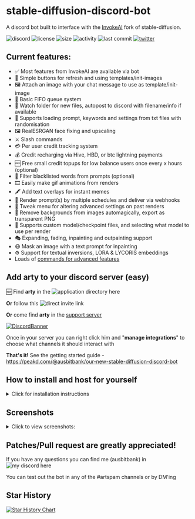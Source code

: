 # stable-diffusion-discord-bot

A discord bot built to interface with the [InvokeAI](https://github.com/invoke-ai/InvokeAI) fork of stable-diffusion.

![discord](https://img.shields.io/discord/419390618209353730?style=plastic)
![license](https://img.shields.io/github/license/ausbitbank/stable-diffusion-discord-bot?style=plastic)
![size](https://img.shields.io/github/repo-size/ausbitbank/stable-diffusion-discord-bot?style=plastic)
![activity](https://img.shields.io/github/commit-activity/m/ausbitbank/stable-diffusion-discord-bot?style=plastic)
![last commit](https://img.shields.io/github/last-commit/ausbitbank/stable-diffusion-discord-bot?style=plastic)
[![twitter](https://img.shields.io/twitter/follow/ausbitbank?style=social)](https://twitter.com/ausbitbank)

## Current features:

- ✅ Most features from InvokeAI are available via bot
- 🔁 Simple buttons for refresh and using templates/init-images
- 🖼️ Attach an image with your chat message to use as template/init-image
- 🧊 Basic FIFO queue system
- 📂 Watch folder for new files, autopost to discord with filename/info if available
- 📄 Supports loading prompt, keywords and settings from txt files with randomisation
- 🖼️ RealESRGAN face fixing and upscaling
- ⚔️ Slash commands
- 💳 Per user credit tracking system
- 💰 Credit recharging via Hive, HBD, or btc lightning payments
- 🆓 Free small credit topups for low balance users once every x hours (optional)
- 🚫 Filter blacklisted words from prompts (optional)
- 🎞️ Easily make gif animations from renders
- 🖋️ Add text overlays for instant memes
- 📅 Render prompt(s) by multiple schedules and deliver via webhooks
- 🔧 Tweak menu for altering advanced settings on past renders
- 🌅 Remove backgrounds from images automagically, export as transparent PNG
- 🤖 Supports custom model/checkpoint files, and selecting what model to use per render
- 🎭 Expanding, fading, inpainting and outpainting support
- 😷 Mask an image with a text prompt for inpainting
- ⚙️ Support for textual inversions, LORA & LYCORIS embeddings
- Loads of [commands for advanced features](https://github.com/ausbitbank/stable-diffusion-discord-bot/blob/main/commands.md)

## Add arty to your discord server (easy)

🆕 Find **arty** in the ![application directory here](https://discord.com/application-directory/973484171534172170)

**Or** follow this ![direct invite link](https://discord.com/oauth2/authorize?client_id=973484171534172170&scope=bot&permissions=124992)

**Or** come find **arty** in the [support server](https://discord.gg/ausbit-s-stuff-and-things-419390618209353730)

[![DiscordBanner](https://invidget.switchblade.xyz/ausbit-s-stuff-and-things-419390618209353730)](https://discord.gg/ausbit-s-stuff-and-things-419390618209353730)

Once in your server you can right click him and "**manage integrations**" to choose what channels it should interact with

**That's it!** See the getting started guide - https://peakd.com/@ausbitbank/our-new-stable-diffusion-discord-bot

## How to install and host for yourself

<details>
  <summary>Click for installation instructions</summary>

Recommend at least **8gb video ram**, **lots** of storage space and joining the support server for help (see #bot-help)

You'll need to have ![InvokeAI](https://github.com/invoke-ai/InvokeAI) installed and running on your system first, as well as ![git](https://git-scm.com/book/en/v2/Getting-Started-Installing-Git) and ![docker-compose](https://docs.docker.com/compose/install/) .

To download and configure the bot:

```
git clone https://github.com/ausbitbank/stable-diffusion-discord-bot
cd stable-diffusion-discord-bot
mv config.example config
```

Open the `config\.env` file in a text editor and configure at least the `discordBotKey`,`adminID` and `channelID`

To configure a new discord bot user and get the `discordBotKey` :
  - Visit ![discord.com/developers/applications](https://discord.com/developers/applications)
  - Click "New Application", give it a name, click **bot** > **add bot**
  - Copy the token into the .env file as `discordBotKey`
  - Enable **Message Content Intent** under Priveleged Gateway Intent
  
  ![Enable Message Content Intent](https://media.discordapp.net/attachments/1112198336368361495/1115675971509567508/image.png)

To collect the remaining `adminID` and `channelID`:

  - In discord to go **User Settings** > **App Settings** > **Advanced** > **enable Developer Mode**
  - For `adminID`, right click your own username and click "copy ID"
  - For `channelID`, right click your home/headquarters channel and click "copy ID"

After entering the required details, save the file and go back to your command prompt window and run:

```
docker-compose up
```

The bot will launch and you should see an invite link in the logs, control-click it to invite the bot to your server

The invite link will look like `https://discord.com/oauth2/authorize?client_id= APPLICATION ID HERE &scope=bot&permissions=124992`

**That's it!**

</details>

## Screenshots

<details>
  <summary>Click to view screenshots:</summary>

Tweak menu with advanced controls

![](https://media.discordapp.net/attachments/1112198336368361495/1114467432027914300/image.png)

Model/Checkpoint switching

![](https://media.discordapp.net/attachments/968822563662860338/1044069621977853962/image.png)

![](https://media.discordapp.net/attachments/1112198336368361495/1114467824375697468/image.png)

Support for unlimited LORA's and textual inversions with paging menu

![](https://media.discordapp.net/attachments/1112198336368361495/1114476921833668620/image.png)

Expanding image transparency for outpainting

![](https://media.discordapp.net/attachments/968822563662860338/1044071184720986243/image.png)

Outpainting a template image

![](https://media.discordapp.net/attachments/968822563662860338/1044071185069125813/image.png)

Inpainting using a text mask

![](https://media.discordapp.net/attachments/968822563662860338/1044071827611324436/image.png)

Automagic background removal

![](https://media.discordapp.net/attachments/968822563662860338/1044072153131274340/image.png)

![](https://media.discordapp.net/attachments/1112198336368361495/1114468571309932624/image.png)

![](https://media.discordapp.net/attachments/1112198336368361495/1114468635776397332/image.png)

Slash commands with available parameters

![](https://media.discordapp.net/attachments/968822563662860338/1020031881242222683/unknown.png)

Image from text with width/height parameters

![](https://media.discordapp.net/attachments/419466215808040980/1024623676135579708/unknown.png)

![Image from text with width/height parameters](https://media.discordapp.net/attachments/968822563662860338/1018016731475751102/unknown.png)

Generating images from text + template

![Generating images from text + templates](https://media.discordapp.net/attachments/968822563662860338/1018015274802364476/unknown.png)

Seamless tiling background creation from a template

![Seamless tiling background creation from a template](https://media.discordapp.net/attachments/968822563662860338/1018017771243720704/unknown.png)

/prompt [keyword] to remix a random prompt from 600+ in the library so far

![/prompt keyword to remix a random prompt (600+ so far)](https://media.discordapp.net/attachments/968822563662860338/1020036559036231761/unknown.png)

Use `{animal}` `{star}` `{city}` etc in prompts to replace with random keywords from a text file library

![](https://media.discordapp.net/attachments/968822563662860338/1020041729342189688/unknown.png)

![](https://media.discordapp.net/attachments/968822563662860338/1020042165491089428/unknown.png)

Using an init image via discord message attachment

![](https://media.discordapp.net/attachments/968822563662860338/1020047550167912579/unknown.png)

Recharging credit with Hive, HBD or BTC lightning

![](https://media.discordapp.net/attachments/1112198336368361495/1114469417166848101/image.png)

Generating animations with `!meme animate` and attaching images

![](https://media.discordapp.net/attachments/968822563662860338/1024638314814373928/unknown.png)
![](https://media.discordapp.net/attachments/968822563662860338/1024638318631194624/animate-1845497245.gif)

</details>

Patches/Pull request are greatly appreciated!
-----------------------

If you have any questions you can find me (ausbitbank) in ![my discord here](https://discord.gg/DSdK9KRJxq)

You can test out the bot in any of the #artspam channels or by DM'ing

## Star History

[![Star History Chart](https://api.star-history.com/svg?repos=ausbitbank/stable-diffusion-discord-bot&type=Date)](https://star-history.com/#ausbitbank/stable-diffusion-discord-bot&Date)
